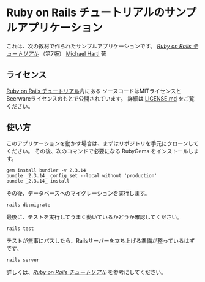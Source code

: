 # Ruby on Rails チュートリアルのサンプルアプリケーション

これは、次の教材で作られたサンプルアプリケーションです。
[*Ruby on Rails チュートリアル*](https://railstutorial.jp/)
（第7版）
[Michael Hartl](https://www.michaelhartl.com/) 著

## ライセンス

[Ruby on Rails チュートリアル](https://railstutorial.jp/)内にある
ソースコードはMITライセンスとBeerwareライセンスのもとで公開されています。
詳細は [LICENSE.md](LICENSE.md) をご覧ください。

## 使い方

このアプリケーションを動かす場合は、まずはリポジトリを手元にクローンしてください。
その後、次のコマンドで必要になる RubyGems をインストールします。

```
gem install bundler -v 2.3.14
bundle _2.3.14_ config set --local without 'production'
bundle _2.3.14_ install
```

その後、データベースへのマイグレーションを実行します。

```
rails db:migrate
```

最後に、テストを実行してうまく動いているかどうか確認してください。

```
rails test
```

テストが無事にパスしたら、Railsサーバーを立ち上げる準備が整っているはずです。

```
rails server
```

詳しくは、[*Ruby on Rails チュートリアル*](https://railstutorial.jp/)
を参考にしてください。
